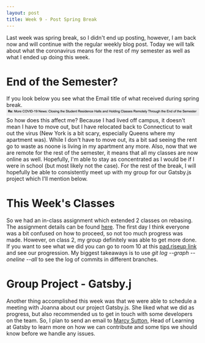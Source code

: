 ```yaml
---
layout: post
title: Week 9 - Post Spring Break
---
```


Last week was spring break, so I didn't end up posting, however, I am back now and will continue with the regular weekly blog post. Today we will talk about what the coronavirus means for the rest of my semester as well as what I ended up doing this week. 

# End of the Semester?
If you look below you see what the Email title of what received during spring break.
![Hamilton's Email](../images/hamilton.png)
So how does this affect me? Because I had lived off campus, it doesn't mean I have to move out, but I have relocated back to Connecticut to wait out the virus (New York is a bit scary, especially Queens where my apartment was). While I don't have to move out, its a bit sad seeing the rent go to waste as noone is living in my apartment any more. Also, now that we are remote for the rest of the semester, it means that all my classes are now online as well. Hopefully, I'm able to stay as concentrated as I would be if I were in school (but most likely not the case). For the rest of the break, I will hopefully be able to consistently meet up with my group for our Gatsby.js project which I'll mention below.

# This Week's Classes
So we had an in-class assignment which extended 2 classes on rebasing. The assignment details can be found [here](https://cs.nyu.edu/~joannakl/ossd_s20/activities/git_rebase.html). The first day I think everyone was a bit confused on how to proceed, so not too much progress was made. However, on class 2, my group definitely was able to get more done. If you want to see what we did you can go to room 10 at this [pad.riseup link](https://pad.riseup.net/p/ossd_git_rebase) and see our progression. My biggest takeaways is to use *git log --graph --oneline --all* to see the log of commits in different branches. 

# Group Project - Gatsby.j
Another thing accomplished this week was that we were able to schedule a meeting with Joanna about our project Gatsby.js. She liked what we did as progress, but also recommended us to get in touch with some developers on the team. So, I plan to send an email to [Marcy Sutton](https://twitter.com/marcysutton), Head of Learning at Gatsby to learn more on how we can contribute and some tips we should know before we handle any issues. 
